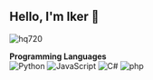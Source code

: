 ## Hello, I'm Iker 👋
![hq720](https://github.com/user-attachments/assets/176cf4c2-1142-4ac4-b5c6-24c2827b3507)


**Programming Languages**<br>
  ![Python](https://img.icons8.com/?size=100&id=121464&format=png&color=000000) ![JavaScript](https://img.icons8.com/?size=100&id=108784&format=png&color=000000) ![C#](https://img.icons8.com/?size=100&id=m4XmoQpRVreA&format=png&color=000000) ![php](https://img.icons8.com/officel/16/php-logo.png)
